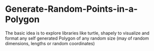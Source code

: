 # Generate-Random-Points-in-a-Polygon
The basic idea is to explore libraries like turtle, shapely to visualize and format any self generated Polygon of any random size (may of random dimensions, lengths or random coordinates)
